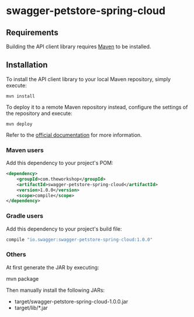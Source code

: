 # swagger-petstore-spring-cloud

## Requirements

Building the API client library requires [Maven](https://maven.apache.org/) to be installed.

## Installation

To install the API client library to your local Maven repository, simply execute:

```shell
mvn install
```

To deploy it to a remote Maven repository instead, configure the settings of the repository and execute:

```shell
mvn deploy
```

Refer to the [official documentation](https://maven.apache.org/plugins/maven-deploy-plugin/usage.html) for more information.

### Maven users

Add this dependency to your project's POM:

```xml
<dependency>
    <groupId>com.theworkshop</groupId>
    <artifactId>swagger-petstore-spring-cloud</artifactId>
    <version>1.0.0</version>
    <scope>compile</scope>
</dependency>
```

### Gradle users

Add this dependency to your project's build file:

```groovy
compile "io.swagger:swagger-petstore-spring-cloud:1.0.0"
```

### Others

At first generate the JAR by executing:

mvn package

Then manually install the following JARs:

* target/swagger-petstore-spring-cloud-1.0.0.jar
* target/lib/*.jar
